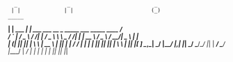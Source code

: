       _                _                           _
     | |              | |                         (_)                                _____
   __| |  ___    _____| |       ___  ___       __  _  _____    ___    _____ ____    /  ___\
  / _` | / _ \  /   _/| |___   / _ \ \  \  _  /  /| | | __ \  / _ \  /  __/|  _ \  _| |_    
 | (_| || |_| | \  \  |  __ \ | |_| | |  \/ \/  | | | | |_| || |_| | \  \  | |_| |[_   _]
  \__,_| \___/ |____/ |_,| |_| \___/   \___/\__/  |_| | ___/  \___/ |____/ | ___/   | |
                                                      | |                  | |      |_|
                                                      |_|                  |_|

